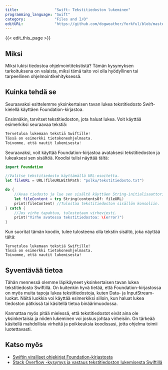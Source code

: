 ```yaml
---
title:                "Swift: Tekstitiedoston lukeminen"
programming_language: "Swift"
category:             "Files and I/O"
editURL:              "https://github.com/dogweather/forkful/blob/master/content/fi/swift/reading-a-text-file.md"
---
```


{{< edit_this_page >}}

## Miksi

Miksi lukisi tiedostoa ohjelmointitekstistä? Tämän kysymyksen tarkoituksena on valaista, miksi tämä taito voi olla hyödyllinen tai tarpeellinen ohjelmointikehityksessä.

## Kuinka tehdä se

Seuraavaksi esittelemme yksinkertaisen tavan lukea tekstitiedosto Swift-kielellä käyttäen Foundation-kirjastoa.

Ensinnäkin, tarvitset tekstitiedoston, jota haluat lukea. Voit käyttää esimerkiksi seuraavaa tekstiä:

```Swift
Tervetuloa lukemaan tekstiä Swiftille!
Tässä on esimerkki tietokoneohjelmasta.
Toivomme, että nautit lukemisesta!
```

Seuraavaksi, voit käyttää Foundation-kirjastoa avataksesi tekstitiedoston ja lukeaksesi sen sisältöä. Koodisi tulisi näyttää tältä:

```Swift
import Foundation

//Valitse tekstitiedosto käyttämällä URL-osoitetta.
let fileURL = URL(fileURLWithPath: "polku/tekstitiedosto.txt")

do {
    //Avaa tiedosto ja lue sen sisältö käyttäen String-initialisaattoria.
    let fileContent = try String(contentsOf: fileURL)
    print(fileContent) //Tulostaa tekstitiedoston sisällön konsoliin.
} catch {
    //Jos virhe tapahtuu, tulostetaan virheviesti.
    print("Virhe avatessa tekstitiedostoa: \(error)")
}
```

Kun suoritat tämän koodin, tulee tulosteena olla tekstin sisältö, joka näyttää tältä:

```
Tervetuloa lukemaan tekstiä Swiftille!
Tässä on esimerkki tietokoneohjelmasta.
Toivomme, että nautit lukemisesta!
```

## Syventävää tietoa

Tähän mennessä olemme läpikäyneet yksinkertaisen tavan lukea tekstitiedosto Swiftillä. On kuitenkin hyvä tietää, että Foundation-kirjastossa on myös muita tapoja lukea tekstitiedostoja, kuten Data- ja InputStream-luokat. Näitä luokkia voi käyttää esimerkiksi silloin, kun haluat lukea tiedoston pätkissä tai käsitellä tietoa binäärimuodossa.

Kannattaa myös pitää mielessä, että tekstitiedostot eivät aina ole yksinkertaisia ja niiden lukeminen voi joskus johtaa virheisiin. On tärkeää käsitellä mahdollisia virheitä ja poikkeuksia koodissasi, jotta ohjelma toimii luotettavasti.

## Katso myös

- [Swiftin viralliset ohjekirjat Foundation-kirjastosta](https://developer.apple.com/documentation/foundation)
- [Stack Overflow -kysymys ja vastaus tekstitiedoston lukemisesta Swiftillä](https://stackoverflow.com/questions/58494728/how-to-read-data-from-text-file-in-swift)